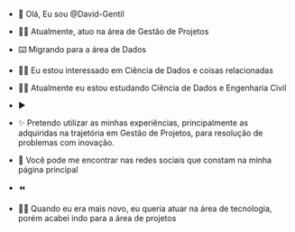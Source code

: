 - 👋 Olá, Eu sou @David-Gentil

- 👨‍💼 Atualmente, atuo na área de Gestão de Projetos
- ⌨️ Migrando para a área de Dados
- 🧑‍🔬 Eu estou interessado em Ciência de Dados e coisas relacionadas
- 👨‍🎓 Atualmente eu estou estudando Ciência de Dados e Engenharia Civil
- ▶️
- ✨  Pretendo utilizar as minhas experiências, principalmente as adquiridas na trajetória em Gestão de Projetos, para resolução de problemas com inovação.
- 📮 Você pode me encontrar nas redes sociais que constam na minha página principal
- ⏪
- 👨‍💻 Quando eu era mais novo, eu queria atuar na área de tecnologia, porém acabei indo para a área de projetos
